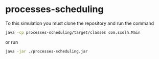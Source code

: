 # processes-scheduling

To this simulation you must clone the repository and run the command
``` bash
java -cp processes-scheduling/target/classes com.sxolh.Main 
```
or run
```bash
java -jar ./processes-scheduling.jar
```
